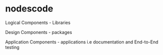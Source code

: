 # nodescode

Logical Components - Libraries

Design Components - packages

Application Components - applications i.e documentation and End-to-End testing
